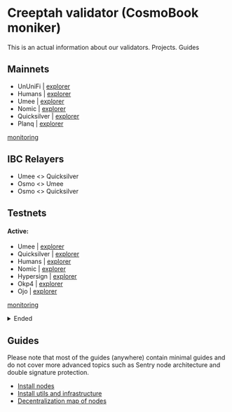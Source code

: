 # Creeptah validator (CosmoBook moniker)
This is an actual information about our validators. Projects. Guides
## Mainnets

- UnUniFi     | [explorer](https://explorer.creeptah.xyz/UnUniFi/staking/ununifivaloper1ydtts8a9r5jr0qmls9cy60p2j9ewvg6mk0rsrd)
- Humans      | [explorer](https://explorer.creeptah.xyz/humans/staking/humanvaloper1mynwzahw0kgcsanw5y7z63lp7kk98wrjsxfgg0)
- Umee        | [explorer](https://explorer.creeptah.xyz/umee/staking/umeevaloper1y5w9vx6qe0ta55z44l505lvmcl9qqjx48733ck)
- Nomic       | [explorer](https://app.nomic.io/staking?validator=nomic1dnzukwt5p5zzf2p7k5hm057c9539t07tqcezre&modal=info)
- Quicksilver | [explorer](https://explorer.creeptah.xyz/quicksilver/staking/quickvaloper150fjce8p3j6j64axzjhhfz0exk4kda79z29hk7)
- Planq       | [explorer](https://explorer.creeptah.xyz/planq/staking/plqvaloper1nnygsslaytzs5ncm396j800sj5nld0hk5tyl4m)

[monitoring](https://monitoring.creeptah.xyz)
## IBC Relayers
- Umee <> Quicksilver
- Osmo <> Umee
- Osmo <> Quicksilver

## Testnets

#### Active:

- Umee        | [explorer](https://explorer.creeptah.xyz/testnet-umee/staking/umeevaloper1hm0hm24x3ejjtclz07ughwtltd9dslhkvz9zen)
- Quicksilver | [explorer](https://explorer.creeptah.xyz/testnet-quicksilver/staking/quickvaloper1hm0hm24x3ejjtclz07ughwtltd9dslhktepdms)
- Humans      | [explorer](https://explorer.creeptah.xyz/testnet-humans/staking/humanvaloper13eqtwyfn74r87gqzpjertmhwzkwc3jrdf4mr9d)
- Nomic       | [explorer](https://testnet.nomic.io/staking?validator=nomic1emuda4e5x2ss5638tj5m0mv4e5m92nxyzmg7j9&modal=info)
- Hypersign   | [explorer](https://explorer.creeptah.xyz/testnet-hypersign/staking/hidvaloper1hm0hm24x3ejjtclz07ughwtltd9dslhkrpwf33)
- Okp4        | [explorer](https://explorer.creeptah.xyz/testnet-okp4/staking/okp4valoper1hm0hm24x3ejjtclz07ughwtltd9dslhkxt2nw3)
- Ojo         | [explorer](https://explorer.creeptah.xyz/ojo/staking/ojovaloper1hm0hm24x3ejjtclz07ughwtltd9dslhkysaf6l)

[monitoring](https://testnet-monitoring.creeptah.xyz)
<details>
<summary>Ended</summary>

- Akash Network
- Stratos
- Quai Network - Bronse Age
- Archway
- Ares Protocol
- Paloma
- Subspace - Gemini1
- Quicksilver - KillerQueen
- StaFi - public testnet №1-3
- Stride - PoolParty
- Sei - Seinami
- obol
- Subspase - Gemini2
- haqq
- ollo
- IronFish
- Minima
- Sui (devnet)
- Uptick
- Masa Finance
- Massa
- Bundlr (devnet)
- Humans
- Defund
- StarkNet
- peaq
- Nibiru
</details>

## Guides

Please note that most of the guides (anywhere) contain minimal guides and do not cover more advanced topics such as Sentry node architecture and double signature protection.
- [Install nodes](https://github.com/glukosseth/gitbook_creeptah)
- [Install utils and infrastructure](https://github.com/glukosseth/gitbook_creeptah/tree/main/utils)
- [Decentralization map of nodes](https://github.com/glukosseth/geostat)
